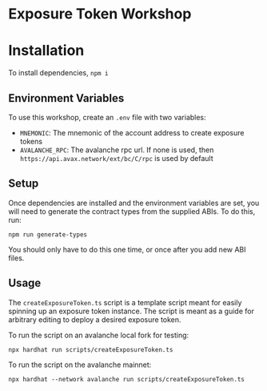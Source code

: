 # Exposure Token Workshop

# Installation
To install dependencies, `npm i`

## Environment Variables
To use this workshop, create an `.env` file with two variables:
- `MNEMONIC`: The mnemonic of the account address to create exposure tokens
- `AVALANCHE_RPC`: The avalanche rpc url. If none is used, then `https://api.avax.network/ext/bc/C/rpc` is used by default

## Setup

Once dependencies are installed and the environment variables are set, you will need to generate the contract types from the supplied ABIs. To do this, run:

`npm run generate-types`

You should only have to do this one time, or once after you add new ABI files.

## Usage

The `createExposureToken.ts` script is a template script meant for easily spinning up an exposure token instance. The script is meant as a guide for arbitrary editing to deploy a desired exposure token.

To run the script on an avalanche local fork for testing:

`npx hardhat run scripts/createExposureToken.ts`

To run the script on the avalanche mainnet:

`npx hardhat --network avalanche run scripts/createExposureToken.ts`